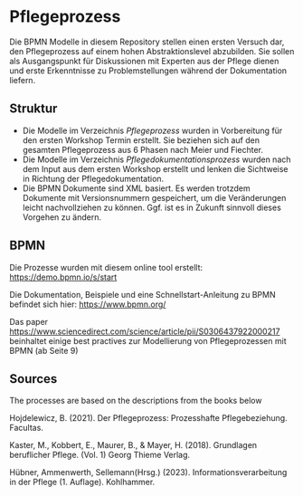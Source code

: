 # Pflegeprozess

Die BPMN Modelle in diesem Repository stellen einen ersten Versuch dar, den Pflegeprozess auf einem hohen Abstraktionslevel abzubilden.
Sie sollen als Ausgangspunkt für Diskussionen mit Experten aus der Pflege dienen und erste Erkenntnisse zu Problemstellungen während der Dokumentation liefern.

## Struktur

+ Die Modelle im Verzeichnis *Pflegeprozess* wurden in Vorbereitung für den ersten Workshop Termin erstellt. Sie beziehen sich auf den gesamten Pflegeprozess aus 6 Phasen nach Meier und Fiechter.
+ Die Modelle im Verzeichnis *Pflegedokumentationsprozess* wurden nach dem Input aus dem ersten Workshop erstellt und lenken die Sichtweise in Richtung der Pflegedokumentation.
+ Die BPMN Dokumente sind XML basiert. Es werden trotzdem Dokumente mit Versionsnummern gespeichert, um die Veränderungen leicht nachvollziehen zu können. Ggf. ist es in Zukunft sinnvoll dieses Vorgehen zu ändern.


## BPMN

Die Prozesse wurden mit diesem online tool erstellt: https://demo.bpmn.io/s/start 

Die Dokumentation, Beispiele und eine Schnellstart-Anleitung zu BPMN befindet sich  hier: https://www.bpmn.org/

Das paper https://www.sciencedirect.com/science/article/pii/S0306437922000217 beinhaltet einige best practives zur Modellierung von Pflegeprozessen mit BPMN (ab Seite 9)


## Sources
The processes are based on the descriptions from the books below

Hojdelewicz, B. (2021). Der Pflegeprozess: Prozesshafte Pflegebeziehung. Facultas.

Kaster, M., Kobbert, E., Maurer, B., & Mayer, H. (2018). Grundlagen beruflicher Pflege. (Vol. 1) Georg Thieme Verlag.

Hübner, Ammenwerth, Sellemann(Hrsg.) (2023). Informationsverarbeitung in der Pflege (1. Auflage). Kohlhammer.




